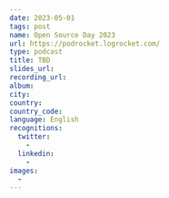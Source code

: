 ```yaml
---
date: 2023-05-01
tags: post
name: Open Source Day 2023
url: https://podrocket.logrocket.com/
type: podcast
title: TBD
slides_url:
recording_url: 
album: 
city: 
country: 
country_code: 
language: English
recognitions:
  twitter:
    - 
  linkedin:
    - 
images:
  - 
---
```

